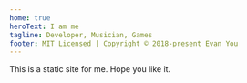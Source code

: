 ```yaml
---
home: true
heroText: I am me
tagline: Developer, Musician, Games
footer: MIT Licensed | Copyright © 2018-present Evan You
---
```



This is a static site for me. Hope you like it.

<counter />